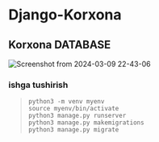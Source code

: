 # Django-Korxona

## Korxona DATABASE 
![Screenshot from 2024-03-09 22-43-06](https://github.com/AsadbekNurmamatov2002/Django-Korxona/assets/144318530/94bdc71a-04f7-4abc-9e76-18a129aa29b6)
### ishga tushirish
>     python3 -m venv myenv
>     source myenv/bin/activate
>     python3 manage.py runserver
>     python3 manage.py makemigrations
>     python3 manage.py migrate
